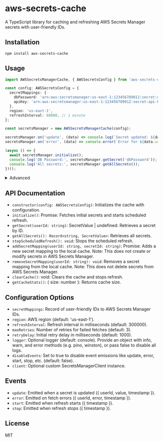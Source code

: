 # aws-secrets-cache

A TypeScript library for caching and refreshing AWS Secrets Manager secrets with user-friendly IDs.

## Installation

`npm install aws-secrets-cache`

## Usage

```typescript
import AWSSecretsManagerCache, { AWSSecretsConfig } from 'aws-secrets-cache';

const config: AWSSecretsConfig = {
  secretMappings: {
    dbPassword: 'arn:aws:secretsmanager:us-east-1:123456789012:secret:db-password-xyz',
    apiKey: 'arn:aws:secretsmanager:us-east-1:123456789012:secret:api-key-abc',
  },
  region: 'us-east-1',
  refreshInterval: 60000, // 1 minute
};

const secretsManager = new AWSSecretsManagerCache(config);

secretsManager.on('update', (data) => console.log(`Secret updated: ${data.userId} at ${new Date(data.timestamp).toISOString()}`));
secretsManager.on('error', (data) => console.error(`Error for ${data.userId}:`, data.error));

(async () => {
  await secretsManager.initialize();
  console.log('DB Password:', secretsManager.getSecret('dbPassword'));
  console.log('All secrets:', secretsManager.getAllSecrets());
})();
```

<details>
  <summary>Advanced</summary>

```typescript
import { SecretsManagerClient } from '@aws-sdk/client-secrets-manager';
import AWSSecretsManagerCache, { AWSSecretsConfig, Logger } from 'aws-secrets-cache';
import winston from 'winston';

// Optional: Create a Winston logger instance
const customLogger = winston.createLogger({
  level: 'info',
  format: winston.format.combine(
    winston.format.timestamp(),
    winston.format.printf(({ level, message, timestamp }) => {
      return `${timestamp} [${level.toUpperCase()}]: ${message}`;
    })
  ),
  transports: [new winston.transports.Console()],
}) satisfies Logger;

// Optional: custom AWS SecretsManagerClient with specific region
const customClient = new SecretsManagerClient({ region: 'us-west-2' });

const config: AWSSecretsConfig = {
  secretMappings: {
    dbPassword: 'arn:aws:secretsmanager:us-east-1:123456789012:secret:db-password-xyz',
    apiKey: 'arn:aws:secretsmanager:us-east-1:123456789012:secret:api-key-abc',
  },
  refreshInterval: 60000, // 1 minute
  logger: customLogger,  // optional Winston logger (defaults to console)
  client: customClient,  // optional AWS SecretsManagerClient instance
};

const secretsManager = new AWSSecretsManagerCache(config);

secretsManager.on('update', (data) =>
  customLogger.info(`Secret updated: ${data.userId} at ${new Date(data.timestamp).toISOString()}`)
);

secretsManager.on('error', (data) =>
  customLogger.error(`Error for ${data.userId}:`, data.error)
);

(async () => {
  await secretsManager.initialize();
  customLogger.info('DB Password:', secretsManager.getSecret('dbPassword'));
  customLogger.info('All secrets:', secretsManager.getAllSecrets());
})();
```
</details>

## API Documentation

* `constructor(config: AWSSecretsConfig)`: Initializes the cache with configuration.
* `initialize()`: Promise<void>: Fetches initial secrets and starts scheduled refresh.
* `getSecret(userId: string)`: SecretValue | undefined: Retrieves a secret by ID.
* `getAllSecrets(): Record<string, SecretValue>`: Retrieves all secrets.
* `stopScheduledRefresh(): void`: Stops the scheduled refresh.
* `addSecretMapping(userId: string, secretId: string)`: Promise<void>: Adds a new secret mapping to the local cache. Note: This does not create or modify secrets in AWS Secrets Manager.
* `removeSecretMapping(userId: string): void`: Removes a secret mapping from the local cache. Note: This does not delete secrets from AWS Secrets Manager.
* `clearCache()`: void: Clears the cache and stops refresh.
* `getCacheStats()`: { size: number }: Returns cache size.

## Configuration Options

* `secretMappings`: Record of user-friendly IDs to AWS Secrets Manager IDs.
* `region`: AWS region (default: 'us-east-1').
* `refreshInterval`: Refresh interval in milliseconds (default: 300000).
* `maxRetries`: Number of retries for failed fetches (default: 3).
* `retryDelay`: Initial retry delay in milliseconds (default: 1000).
* `logger`: Optional logger (default: console). Provide an object with info, warn, and error methods (e.g. pino, winston), or pass false to disable all logs.
* `disableEvents`: Set to true to disable event emissions like update, error, start, stop, etc. (default: false).
* `client`: Optional custom SecretsManagerClient instance.


## Events

* `update`: Emitted when a secret is updated ({ userId, value, timestamp }).
* `error`: Emitted on fetch errors ({ userId, error, timestamp }).
* `start`: Emitted when refresh starts ({ timestamp }).
* `stop`: Emitted when refresh stops ({ timestamp }).

## License

MIT